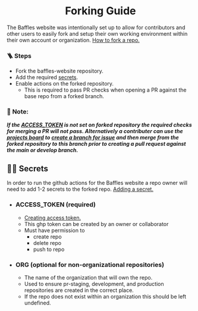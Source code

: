 <p align="center">
  <a href="https://github.com/defenseunicorns/baffles-website"></a>
</p>
<h1 align="center">
  Forking Guide
</h1>

The Baffles website was intentionally set up to allow for contributors and other users to easily fork and setup their own working environment within their own account or organization. [How to fork a repo.](https://docs.github.com/en/get-started/quickstart/fork-a-repo)

### 🪜 Steps

- Fork the baffles-website repository.
- Add the required [secrets](#secrets).
- Enable actions on the forked repository.
  - This is required to pass PR checks when opening a PR against the base repo from a forked branch.

### 📝 **Note**:

**_If the [ACCESS_TOKEN](#accesstoken-required) is not set on forked repository the required checks for merging a PR will not pass. Alternatively a contributer can use the [projects board](https://github.com/orgs/defenseunicorns/projects/4/views/1) to [create a branch for issue](https://docs.github.com/en/issues/tracking-your-work-with-issues/creating-a-branch-for-an-issue) and then merge from the forked repository to this branch prior to creating a pull request against the main or develop branch._**

## 🕵️‍♀️ Secrets

In order to run the github actions for the Baffles website a repo owner will need to add 1-2 secrets to the forked repo. [Adding a secret.](https://docs.github.com/en/actions/security-guides/encrypted-secrets)

- ### ACCESS_TOKEN (required)
  - [Creating access token.](https://docs.github.com/en/authentication/keeping-your-account-and-data-secure/creating-a-personal-access-token)
  - This ghp token can be created by an owner or collaborator
  - Must have permission to
    - create repo
    - delete repo
    - push to repo
- ### ORG (optional for non-organizational repositories)
  - The name of the organization that will own the repo.
  - Used to ensure pr-staging, development, and production repositories are created in the correct place.
  - If the repo does not exist within an organization this should be left undefined.
